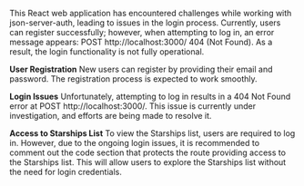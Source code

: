 This React web application has encountered challenges while working with json-server-auth, leading to issues in the login process. Currently, users can register successfully; however, when attempting to log in, an error message appears: POST http://localhost:3000/ 404 (Not Found). As a result, the login functionality is not fully operational.

**User Registration**
New users can register by providing their email and password. The registration process is expected to work smoothly.

**Login Issues**
Unfortunately, attempting to log in results in a 404 Not Found error at POST http://localhost:3000/. This issue is currently under investigation, and efforts are being made to resolve it.

**Access to Starships List**
To view the Starships list, users are required to log in. However, due to the ongoing login issues, it is recommended to comment out the code section that protects the route providing access to the Starships list. This will allow users to explore the Starships list without the need for login credentials.

